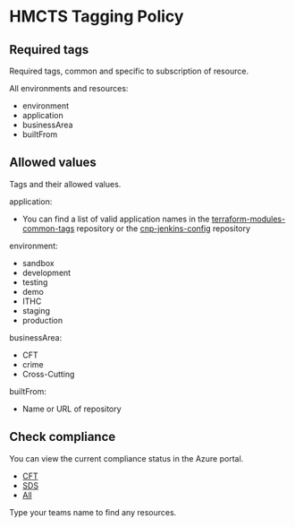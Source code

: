 # HMCTS Tagging Policy

## Required tags
Required tags, common and specific to subscription of resource.

All environments and resources: 
 - environment
 - application
 - businessArea
 - builtFrom
     
## Allowed values
Tags and their allowed values.

application:

 - You can find a list of valid application names in the [terraform-modules-common-tags](https://github.com/hmcts/terraform-module-common-tags/blob/master/team-config.yml) repository or the [cnp-jenkins-config](https://github.com/hmcts/cnp-jenkins-config/blob/master/team-config.yml) repository

environment:
 - sandbox
 - development
 - testing
 - demo
 - ITHC
 - staging
 - production
 
businessArea:
 - CFT
 - crime
 - Cross-Cutting
 
 builtFrom: 
 - Name or URL of repository

## Check compliance

You can view the current compliance status in the Azure portal.

- [CFT](https://portal.azure.com/#view/Microsoft_Azure_Policy/PolicyComplianceDetailedBladeV3/id/%2Fproviders%2Fmicrosoft.management%2Fmanagementgroups%2Fhmcts%2Fproviders%2Fmicrosoft.authorization%2Fpolicyassignments%2Fhmctstaggingglobal/scopes~/%5B%22%2Fproviders%2FMicrosoft.Management%2FmanagementGroups%2FCFT%22%5D/policyDefinitionId/%2Fproviders%2Fmicrosoft.management%2Fmanagementgroups%2Fhmcts%2Fproviders%2Fmicrosoft.authorization%2Fpolicydefinitions%2Fhmctstagging)
- [SDS](https://portal.azure.com/#view/Microsoft_Azure_Policy/PolicyComplianceDetailedBladeV3/id/%2Fproviders%2Fmicrosoft.management%2Fmanagementgroups%2Fhmcts%2Fproviders%2Fmicrosoft.authorization%2Fpolicyassignments%2Fhmctstaggingglobal/scopes~/%5B%22%2Fproviders%2FMicrosoft.Management%2FmanagementGroups%2FSDS%22%5D/policyDefinitionId/%2Fproviders%2Fmicrosoft.management%2Fmanagementgroups%2Fhmcts%2Fproviders%2Fmicrosoft.authorization%2Fpolicydefinitions%2Fhmctstagging)
- [All](https://portal.azure.com/#view/Microsoft_Azure_Policy/PolicyComplianceDetailedBladeV3/id/%2Fproviders%2Fmicrosoft.management%2Fmanagementgroups%2Fhmcts%2Fproviders%2Fmicrosoft.authorization%2Fpolicyassignments%2Fhmctstaggingglobal/scopes~/%5B%22%2Fproviders%2FMicrosoft.Management%2FmanagementGroups%2FHMCTS%22%5D/policyDefinitionId/%2Fproviders%2Fmicrosoft.management%2Fmanagementgroups%2Fhmcts%2Fproviders%2Fmicrosoft.authorization%2Fpolicydefinitions%2Fhmctstagging)

Type your teams name to find any resources.
